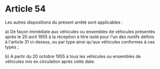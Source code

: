 # Article 54

Les autres dispositions du présent arrêté sont applicables :

a) De façon immédiate aux véhicules ou ensembles de véhicules présentés après le 20 avril 1955 à la réception à titre isolé pour l'un des motifs définis à l'article 31 ci-dessus, ou par type ainsi qu'aux véhicules conformes à ces types ;

b) A partir du 20 octobre 1955 à tous les véhicules ou ensembles de véhicules mis en circulation après cette date.

